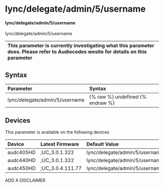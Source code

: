 ﻿---
description: lync/delegate/admin/5/username
search: false
---

# lync/delegate/admin/5/username

#### lync/delegate/admin/5/username

lync/delegate/admin/5/username


| This parameter is currently investigating what this parameter does. Please refer to Audiocodes wesite for details on this parameter | 
| :--- |

## Syntax
| Parameter | Syntax |
| :--- | :--- |
|lync/delegate/admin/5/username | {% raw %} undefined {% endraw %}|

## Devices
This parameter is available on the following devices

| Device | Latest Firmware | Default Value |
|:---|:---|:---|
| audc405HD | ;UC_3.0.1.322 | lync/delegate/admin/5/username= 
| audc440HD | ;UC_3.0.1.322 | lync/delegate/admin/5/username= 
| audc450HD | ;UC_3.0.4.111.77 | lync/delegate/admin/5/username= 

ADD A DISCLAIMER
